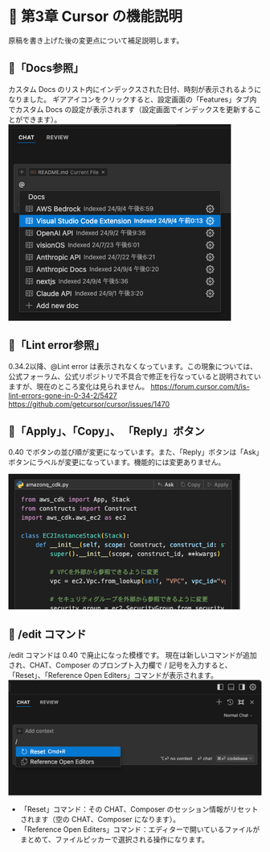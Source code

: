 # 📕 第3章 Cursor の機能説明

原稿を書き上げた後の変更点について補足説明します。

## 📘「Docs参照」

カスタム Docs のリスト内にインデックスされた日付、時刻が表示されるようになりました。
ギアアイコンをクリックすると、設定画面の「Features」タブ内でカスタム Docs の設定が表示されます（設定画面でインデックスを更新することができます）。
![](../images/docs_on_chtat.png)

## 📘「Lint error参照」

0.34.2以降、@Lint error は表示されなくなっています。この現象については、公式フォーラム、公式リポジトリで不具合で修正を行なっていると説明されていますが、現在のところ変化は見られません。
https://forum.cursor.com/t/is-lint-errors-gone-in-0-34-2/5427
https://github.com/getcursor/cursor/issues/1470

## 📘「Apply」、「Copy」、 「Reply」ボタン

0.40 でボタンの並び順が変更になっています。また、「Reply」ボタンは「Ask」ボタンにラベルが変更になっています。機能的には変更ありません。

![](../images/ask_button.png)

## 📘 /edit コマンド

/edit コマンドは 0.40 で廃止になった模様です。
現在は新しいコマンドが追加され、CHAT、Composer のプロンプト入力欄で / 記号を入力すると、「Reset」、「Reference Open Editers」コマンドが表示されます。
![](../images/edit_command.png)

- 「Reset」コマンド：その CHAT、Composer のセッション情報がリセットされます（空の CHAT、Composer になります）。
- 「Reference Open Editers」コマンド：エディターで開いているファイルがまとめて、ファイルピッカーで選択される操作になります。
